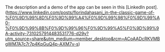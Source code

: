 The description and a demo of the app can be seen in this [LinkedIn post].(https://www.linkedin.com/posts/florindahasani_in-the-classic-game-of-%F0%9D%99%8D%F0%9D%99%A4%F0%9D%99%98%F0%9D%99%A0-%F0%9D%99%8B%F0%9D%99%96%F0%9D%99%A5%F0%9D%99%9A-activity-7310257914483531776-d29y?utm_source=share&utm_medium=member_desktop&rcm=ACoAADcRKVMBgWM7A7c7r7p4KpGuQ4p-AXM7v-s)  
